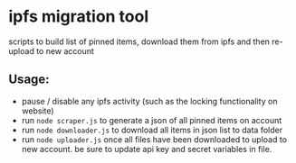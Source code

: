 # ipfs migration tool
scripts to build list of pinned items, download them from ipfs and then re-upload to new account

## Usage:
- pause / disable any ipfs activity (such as the locking functionality on website)
- run `node scraper.js` to generate a json of all pinned items on account
- run `node downloader.js` to download all items in json list to data folder
- run `node uploader.js` once all files have been downloaded to upload to new account. be sure to update api key and secret variables in file.
